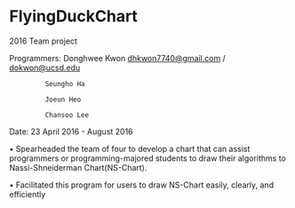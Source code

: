 # FlyingDuckChart

2016 Team project


Programmers: Donghwee Kwon dhkwon7740@gmail.com / dokwon@ucsd.edu
             
             Seungho Ha
             
             Joeun Heo
             
             Chansoo Lee
             
Date: 23 April 2016 - August 2016

•	Spearheaded the team of four to develop a chart that can assist programmers or programming-majored students to draw their algorithms to Nassi-Shneiderman Chart(NS-Chart).


•	Facilitated this program for users to draw NS-Chart easily, clearly, and efficiently

